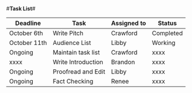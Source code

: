 #**Task List**#
 
 Deadline | Task | Assigned to | Status |
|---------|------|-------------|--------|
|October 6th | Write Pitch | Crawford | Completed |
|October 11th | Audience List | Libby | Working |
| Ongoing | Maintain task list | Crawford |xxxx|
| xxxx| Write Introduction | Brandon | xxxx| 
|Ongoing | Proofread and Edit | Libby | xxxx|
|Ongoing | Fact Checking | Renee | xxxx|

